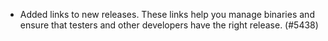 - Added links to new releases. These links help you manage binaries and ensure that testers and other developers have the right release. (#5438)
